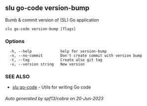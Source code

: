 ## slu go-code version-bump

Bumb & commit version of (SL) Go application

```
slu go-code version-bump [flags]
```

### Options

```
  -h, --help             help for version-bump
  -n, --no-commit        Don't create commit with version bump
  -t, --tag              Create also git tag
  -v, --version string   New version
```

### SEE ALSO

* [slu go-code](slu_go-code.md)	 - Utils for writing Go code

###### Auto generated by spf13/cobra on 20-Jun-2023
